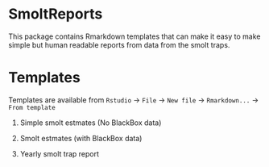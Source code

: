 # SmoltReports

This package contains Rmarkdown templates that can make it easy to make simple but human readable reports from data from the smolt traps.

# Templates

Templates are available from `Rstudio` -\> `File` -\> `New file` -\> `Rmarkdown...` -\> `From template`

1.  Simple smolt estmates (No BlackBox data)

2.  Smolt estmates (with BlackBox data)

3.  Yearly smolt trap report
